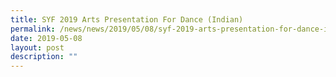 ```yaml
---
title: SYF 2019 Arts Presentation For Dance (Indian)
permalink: /news/news/2019/05/08/syf-2019-arts-presentation-for-dance-indian/
date: 2019-05-08
layout: post
description: ""
---
```

